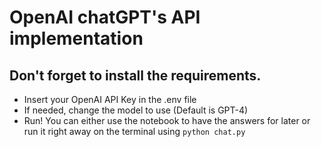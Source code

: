 # OpenAI chatGPT's API implementation 

## Don't forget to install the requirements.

* Insert your OpenAI API Key in the .env file
* If needed, change the model to use (Default is GPT-4)
* Run! You can either use the notebook to have the answers for later or run it right away on the terminal using `python chat.py`
